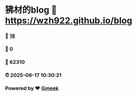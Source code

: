 # 狒材的blog :link: https://wzh922.github.io/blog 
### :page_facing_up: [18](https://wzh922.github.io/blog/tag.html) 
### :speech_balloon: 0 
### :hibiscus: 62310 
### :alarm_clock: 2025-06-17 10:30:21 
### Powered by :heart: [Gmeek](https://github.com/Meekdai/Gmeek)
